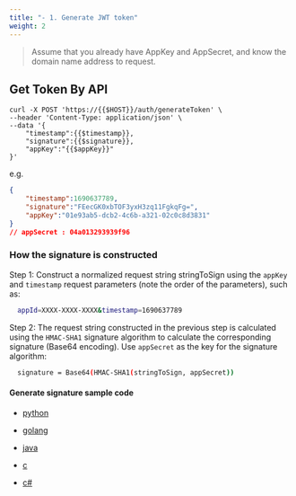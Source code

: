 ```yaml
---
title: "- 1. Generate JWT token"
weight: 2
---
```


> Assume that you already have AppKey and AppSecret, and know the domain name address to request.

## Get Token By API


```shell
curl -X POST 'https://{{$HOST}}/auth/generateToken' \
--header 'Content-Type: application/json' \
--data '{
    "timestamp":{{$timestamp}},
    "signature":{{$signature}},
    "appKey":"{{$appKey}}"
}'
```

e.g.
```json
{
    "timestamp":1690637789,
    "signature":"FEecGK0xbTOF3yxH3zq11FgkqFg=",
    "appKey":"01e93ab5-dcb2-4c6b-a321-02c0c8d3831"
}
// appSecret : 04a013293939f96 
```


### How the signature is constructed

Step 1: Construct a normalized request string stringToSign using the `appKey` and `timestamp` request parameters (note the order of the parameters), such as:
```bash
  appId=XXXX-XXXX-XXXX&timestamp=1690637789
```

Step 2: The request string constructed in the previous step is calculated using the `HMAC-SHA1` signature algorithm to calculate the corresponding  signature (Base64 encoding). Use `appSecret` as the key for the signature algorithm:
```bash
  signature = Base64(HMAC-SHA1(stringToSign, appSecret))
```

#### Generate  signature sample code
- [python](sdk/signature_python.md)

- [golang](sdk/signature_golang.md)

- [java](sdk/signature_java.md)

- [c](sdk/signature_c.md)

- [c#](sdk/signature_cs.md)